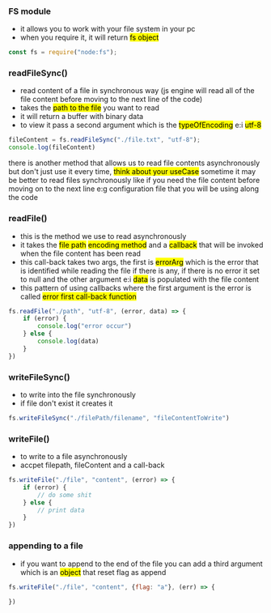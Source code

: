 ### FS module
- it allows you to work with your file system in your pc
- when you require it, it will return <mark>fs object</mark>

```js
const fs = require("node:fs");
```

### readFileSync()
- read content of a file in synchronous way (js engine will read all of the file content before moving to the next line of the code)
- takes the <mark>path to the file</mark> you want to read
- it will return a buffer with binary data
- to view it pass a second argument which is the <mark>typeOfEncoding</mark> e:i <mark>utf-8</mark>

```js
fileContent = fs.readFileSync("./file.txt", "utf-8");
console.log(fileContent)
```

there is another method that allows us to read file contents asynchronously but don't just use it every time, <mark>think about your useCase</mark> sometime it may be better to read files synchronously like if you need the file content before moving on to the next line e:g configuration file that you will be using along the code

### readFile()
- this is the method we use to read asynchronously
- it takes the <mark>file path</mark> <mark>encoding method</mark> and a <mark>callback</mark> that will be invoked when the file content has been read
- this call-back takes two args, the first is <mark>errorArg</mark> which is the error that is identified while reading the file if there is any, if there is no error it set to null and the other argument e:i <mark>data</mark> is populated with the file content
- this pattern of using callbacks where the first argument is the error is called <mark>error first call-back function</mark>
```js
fs.readFile("./path", "utf-8", (error, data) => {
    if (error) {
        console.log("error occur")
    } else {
        console.log(data)
    }
})
```

### writeFileSync()
- to write into the file synchronously
- if file don't exist it creates it
```js
fs.writeFileSync("./filePath/filename", "fileContentToWrite")
```

### writeFile()
- to write to a file asynchronously
- accpet filepath, fileContent and a call-back
```js
fs.writeFile("./file", "content", (error) => {
    if (error) {
        // do some shit
    } else {
        // print data
    }
})
```

### appending to a file
- if you want to append to the end of the file you can add a third argument which is an <mark>object</mark> that reset flag as append
```js
fs.writeFile("./file", "content", {flag: "a"}, (err) => {
    
})
```